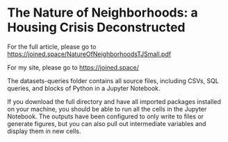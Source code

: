 # The Nature of Neighborhoods: a Housing Crisis Deconstructed

For the full article, please go to https://joined.space/NatureOfNeighborhoodsTJSmall.pdf 

For my site, please go to https://joined.space/

The datasets-queries folder contains all source files, including CSVs, SQL queries, and blocks of Python in a Jupyter Notebook.

If you download the full directory and have all imported packages installed on your machine, you should be able to run all the cells in the Jupyter Notebook. The outputs have been configured to only write to files or generate figures, but you can also pull out intermediate variables and display them in new cells. 

